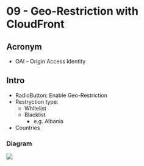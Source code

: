 # 09 - Geo-Restriction with CloudFront

## Acronym
* OAI - Origin Access Identity

## Intro
* RadioButton: Enable Geo-Restriction
* Restryction type:
  * Whitelist
  * Blacklist
    * e.g. Albania
* Countries

### Diagram
[<img src="https://i.imgur.com/6wzN3Ts.png">](https://i.imgur.com/6wzN3Ts.png)
